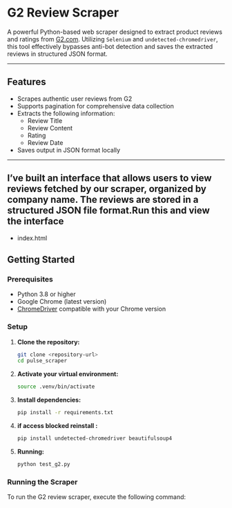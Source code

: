 # G2 Review Scraper

A powerful Python-based web scraper designed to extract product reviews and ratings from [G2.com](https://www.g2.com). Utilizing `Selenium` and `undetected-chromedriver`, this tool effectively bypasses anti-bot detection and saves the extracted reviews in structured JSON format.

---

## Features

- Scrapes authentic user reviews from G2
- Supports pagination for comprehensive data collection
- Extracts the following information:
    - Review Title
    - Review Content
    - Rating
    - Review Date
- Saves output in JSON format locally

---
## I’ve built an interface that allows users to view reviews fetched by our scraper, organized by company name. The reviews are stored in a structured JSON file format.Run this and view the interface
- index.html 

## Getting Started

### Prerequisites

- Python 3.8 or higher
- Google Chrome (latest version)
- [ChromeDriver](https://chromedriver.chromium.org/downloads) compatible with your Chrome version

### Setup

1. **Clone the repository:**
     ```bash
     git clone <repository-url>
     cd pulse_scraper
     ```

2. **Activate your virtual environment:**
     ```bash
     source .venv/bin/activate
     ```

3. **Install dependencies:**
     ```bash
     pip install -r requirements.txt
     ```
4. **if access blocked reinstall :**
     ```bash
     pip install undetected-chromedriver beautifulsoup4
     ```
4. **Running:**
     ```bash
     python test_g2.py
     ```

### Running the Scraper

To run the G2 review scraper, execute the following command:

